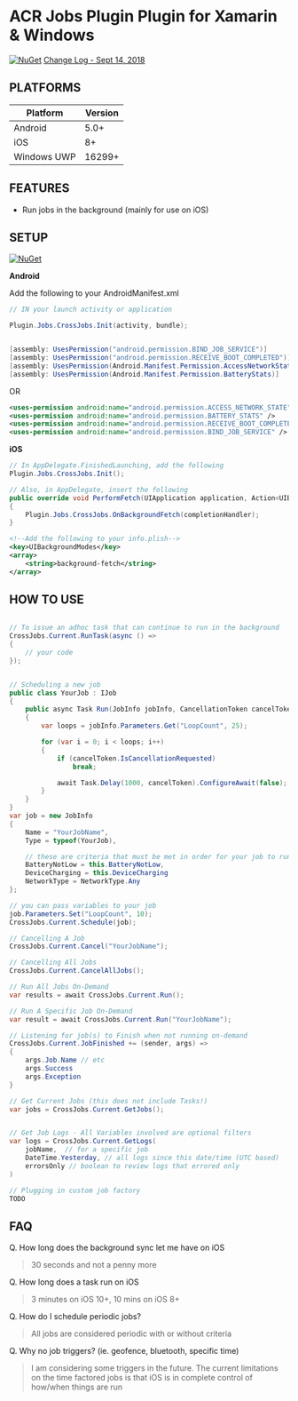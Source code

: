# ACR Jobs Plugin Plugin for Xamarin & Windows

[![NuGet](https://img.shields.io/nuget/v/Plugin.Jobs.svg?maxAge=2592000)](https://www.nuget.org/packages/Plugin.Jobs/)
[Change Log - Sept 14, 2018](changelog.md)


## PLATFORMS

Platform|Version
--------|-------
Android|5.0+
iOS|8+
Windows UWP|16299+

## FEATURES

* Run jobs in the background (mainly for use on iOS)


## SETUP
[![NuGet](https://img.shields.io/nuget/v/Plugin.BluetoothLE.svg?maxAge=2592000)](https://www.nuget.org/packages/Plugin.BluetoothLE/)

**Android**

Add the following to your AndroidManifest.xml

```csharp
// IN your launch activity or application

Plugin.Jobs.CrossJobs.Init(activity, bundle);


[assembly: UsesPermission("android.permission.BIND_JOB_SERVICE")]
[assembly: UsesPermission("android.permission.RECEIVE_BOOT_COMPLETED")]
[assembly: UsesPermission(Android.Manifest.Permission.AccessNetworkState)]
[assembly: UsesPermission(Android.Manifest.Permission.BatteryStats)]
```
OR

```xml
<uses-permission android:name="android.permission.ACCESS_NETWORK_STATE" />
<uses-permission android:name="android.permission.BATTERY_STATS" />	
<uses-permission android:name="android.permission.RECEIVE_BOOT_COMPLETED" />
<uses-permission android:name="android.permission.BIND_JOB_SERVICE" />
```

**iOS**

```csharp
// In AppDelegate.FinishedLaunching, add the following
Plugin.Jobs.CrossJobs.Init();

// Also, in AppDelegate, insert the following
public override void PerformFetch(UIApplication application, Action<UIBackgroundFetchResult> completionHandler)
{
    Plugin.Jobs.CrossJobs.OnBackgroundFetch(completionHandler);
}
```

```xml
<!--Add the following to your info.plish-->
<key>UIBackgroundModes</key>
<array>
	<string>background-fetch</string>
</array>
```

## HOW TO USE

```csharp

// To issue an adhoc task that can continue to run in the background 
CrossJobs.Current.RunTask(async () => 
{
    // your code
});


// Scheduling a new job
public class YourJob : IJob
{
    public async Task Run(JobInfo jobInfo, CancellationToken cancelToken)
    {
        var loops = jobInfo.Parameters.Get("LoopCount", 25);

        for (var i = 0; i < loops; i++)
        {
            if (cancelToken.IsCancellationRequested)
                break;

            await Task.Delay(1000, cancelToken).ConfigureAwait(false);
        }
    }
}
var job = new JobInfo
{
    Name = "YourJobName",
    Type = typeof(YourJob),

    // these are criteria that must be met in order for your job to run
    BatteryNotLow = this.BatteryNotLow,
    DeviceCharging = this.DeviceCharging
    NetworkType = NetworkType.Any
};

// you can pass variables to your job
job.Parameters.Set("LoopCount", 10);
CrossJobs.Current.Schedule(job);

// Cancelling A Job
CrossJobs.Current.Cancel("YourJobName");

// Cancelling All Jobs
CrossJobs.Current.CancelAllJobs();

// Run All Jobs On-Demand
var results = await CrossJobs.Current.Run();

// Run A Specific Job On-Demand
var result = await CrossJobs.Current.Run("YourJobName");

// Listening for job(s) to Finish when not running on-demand
CrossJobs.Current.JobFinished += (sender, args) =>
{
    args.Job.Name // etc
    args.Success
    args.Exception
}

// Get Current Jobs (this does not include Tasks!)
var jobs = CrossJobs.Current.GetJobs();


// Get Job Logs - All Variables involved are optional filters
var logs = CrossJobs.Current.GetLogs(
    jobName,  // for a specific job
    DateTime.Yesterday, // all logs since this date/time (UTC based)
    errorsOnly // boolean to review logs that errored only
)

// Plugging in custom job factory
TODO
```

## FAQ

Q. How long does the background sync let me have on iOS

> 30 seconds and not a penny more

Q. How long does a task run on iOS

> 3 minutes on iOS 10+, 10 mins on iOS 8+

Q. How do I schedule periodic jobs?

> All jobs are considered periodic with or without criteria

Q. Why no job triggers? (ie. geofence, bluetooth, specific time)

> I am considering some triggers in the future. The current limitations on the time factored jobs is that iOS is in complete control of how/when things are run